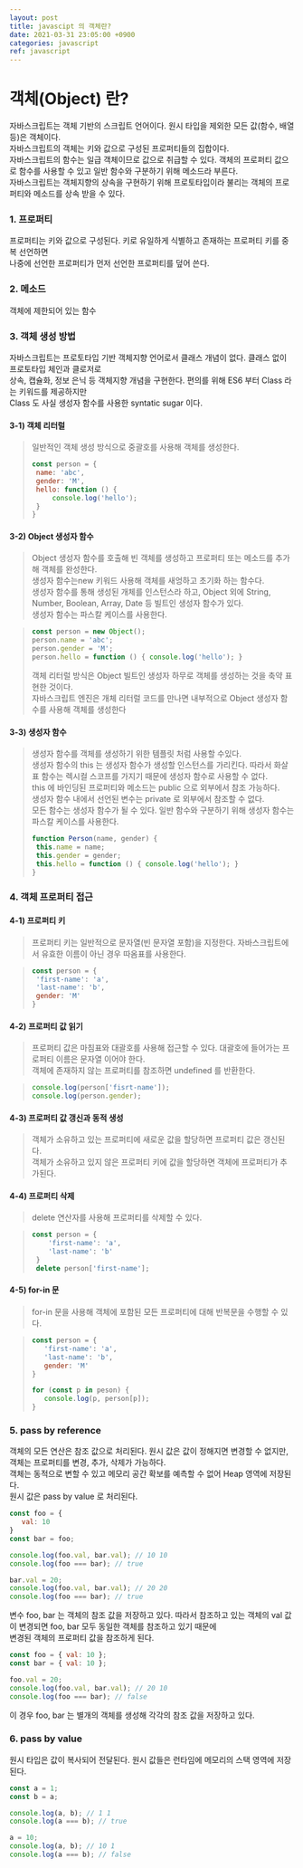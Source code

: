 ```yaml
---
layout: post
title: javascipt 의 객체란?
date: 2021-03-31 23:05:00 +0900
categories: javascript
ref: javascript
---
```


# 객체(Object) 란?   
  자바스크립트는 객체 기반의 스크립트 언어이다. 원시 타입을 제외한 모든 값(함수, 배열 등)은 객체이다.   
  자바스크립트의 객체는 키와 값으로 구성된 프로퍼티들의 집합이다.   
  자바스크립트의 함수는 일급 객체이므로 값으로 취급할 수 있다. 객체의 프로퍼티 값으로 함수를 사용할 수 있고 일반 함수와 구분하기 위해 메소드라 부른다.   
  자바스크립트는 객체지향의 상속을 구현하기 위해 프로토타입이라 불리는 객체의 프로퍼티와 메소드를 상속 받을 수 있다.   
    
### 1. 프로퍼티
  프로퍼티는 키와 값으로 구성된다. 키로 유일하게 식별하고 존재하는 프로퍼티 키를 중복 선언하면    
  나중에 선언한 프로퍼티가 먼저 선언한 프로퍼티를 덮어 쓴다.   
    
### 2. 메소드
  객체에 제한되어 있는 함수   
    
### 3. 객체 생성 방법
  자바스크립트는 프로토타입 기반 객체지향 언어로서 클래스 개념이 없다. 클래스 없이 프로토타입 체인과 클로저로   
  상속, 캡슐화, 정보 은닉 등 객체지향 개념을 구현한다. 편의를 위해 ES6 부터 Class 라는 키워드를 제공하지만   
  Class 도 사실 생성자 함수를 사용한 syntatic sugar 이다.   
       
  #### 3-1) 객체 리터럴   
  > 일반적인 객체 생성 방식으로 중괄호를 사용해 객체를 생성한다.   
  > ```javascript
  > const person = {
  >  name: 'abc',
  >  gender: 'M',
  >  hello: function () {
  >      console.log('hello');
  >  }
  >}
  >```   
  
  #### 3-2) Object 생성자 함수   
  > Object 생성자 함수를 호출해 빈 객체를 생성하고 프로퍼티 또는 메소드를 추가해 객체를 완성한다.   
  > 생성자 함수는new 키워드 사용해 객체를 새엉하고 초기화 하는 함수다.   
  > 생성자 함수를 통해 생성된 개체를 인스턴스라 하고, Object 외에 String, Number, Boolean, Array, Date 등 빌트인 생성자 함수가 있다.   
  > 생성자 함수는 파스칼 케이스를 사용한다.   

  >```javascript
  >const person = new Object();
  >person.name = 'abc';
  >person.gender = 'M';
  >person.hello = function () { console.log('hello'); }
  >```
  > 객체 리터럴 방식은 Object 빌트인 생성자 하무로 객체를 생성하는 것을 축약 표현한 것이다.   
  > 자바스크립트 엔진은 개체 리터럴 코드를 만나면 내부적으로 Object 생성자 함수를 사용해 객체를 생성한다
    
  #### 3-3) 생성자 함수
  > 생성자 함수를 객체를 생성하기 위한 템플릿 처럼 사용할 수있다.   
  > 생성자 함수의 this 는 생성자 함수가 생성할 인스턴스를 가리킨다. 따라서 화살표 함수는 렉시컬 스코프를 가지기 때문에 생성자 함수로 사용할 수 없다.   
  > this 에 바인딩된 프로퍼티와 메소드는 public 으로 외부에서 참조 가능하다.   
  > 생성자 함수 내에서 선언된 변수는 private  로 외부에서 참조할 수 없다.   
  > 모든 함수는 생성자 함수가 될 수 있다. 일반 함수와 구분하기 위해 생성자 함수는 파스칼 케이스를 사용한다.
  >```javascript
  >function Person(name, gender) {
  >  this.name = name;
  >  this.gender = gender;
  >  this.hello = function () { console.log('hello'); }
  >}
  >```
    
### 4. 객체 프로퍼티 접근
  #### 4-1) 프로퍼티 키
  >프로퍼티 키는 일반적으로 문자열(빈 문자열 포함)을 지정한다. 자바스크립트에서 유효한 이름이 아닌 경우 따옴표를 사용한다.   

  >```javascript
  >const person = {
  >  'first-name': 'a',
  >  'last-name': 'b',
  >  gender: 'M'
  >}
  >```

  #### 4-2) 프로퍼티 값 읽기
  > 프로퍼티 값은 마침표와 대괄호를 사용해 접근할 수 있다. 대괄호에 들어가는 프로퍼티 이름은 문자열 이어야 한다.   
  > 객체에 존재하지 않는 프로퍼티를 참조하면 undefined 를 반환한다.   

  > ```javascript
  > console.log(person['fisrt-name']);
  > console.log(person.gender);
  > ```   

  #### 4-3) 프로퍼티 값 갱신과 동적 생성
  > 객체가 소유하고 있는 프로퍼티에 새로운 값을 할당하면 프로퍼티 값은 갱신된다.   
  > 객체가 소유하고 있지 않은 프로퍼티 키에 값을 할당하면 객체에 프로퍼티가 추가된다.
       
  #### 4-4) 프로퍼티 삭제
  > delete 연산자를 사용해 프로퍼티를 삭제할 수 있다.

  > ```javascript
  > const person = {
  >     'first-name': 'a',
  >     'last-name': 'b'
  >  }
  >  delete person['first-name'];
  > ```   
  
  #### 4-5) for-in 문
  > for-in 문을 사용해 객체에 포함된 모든 프로퍼티에 대해 반복문을 수행할 수 있다.   

  >```javascript
  >const person = {
  >    'first-name': 'a',
  >    'last-name': 'b',
  >    gender: 'M'
  >}
  >
  >for (const p in peson) {
  >    console.log(p, person[p]);
  >}
  >```

### 5. pass by reference
  객체의 모든 연산은 참조 값으로 처리된다. 원시 값은 값이 정해지면 변경할 수 없지만, 객체는 프로퍼티를 변경, 추가, 삭제가 가능하다.   
  객체는 동적으로 변할 수 있고 메모리 공간 확보를 예측할 수 없어 Heap 영역에 저장된다.   
  원시 값은 pass by value 로 처리된다.

```javascript
const foo = {
   val: 10
}
const bar = foo;

console.log(foo.val, bar.val); // 10 10
console.log(foo === bar); // true

bar.val = 20;
console.log(foo.val, bar.val); // 20 20
console.log(foo === bar); // true
```   

  변수 foo, bar 는 객체의 참조 값을 저장하고 있다. 따라서 참조하고 있는 객체의 val 값이 변경되면 foo, bar 모두 동일한 객체를 참조하고 있기 때문에   
  변경된 객체의 프로퍼티 값을 참조하게 된다.

```javascript
const foo = { val: 10 };
const bar = { val: 10 };

foo.val = 20;
console.log(foo.val, bar.val); // 20 10
console.log(foo === bar); // false
```
  이 경우 foo, bar 는 별개의 객체를 생성해 각각의 참조 값을 저장하고 있다.
    
### 6. pass by value
  원시 타입은 값이 복사되어 전달된다. 원시 값들은 런타임에 메모리의 스택 영역에 저장된다.

```javascript
const a = 1;
const b = a;

console.log(a, b); // 1 1
console.log(a === b); // true

a = 10;
console.log(a, b); // 10 1
console.log(a === b); // false
```

        

